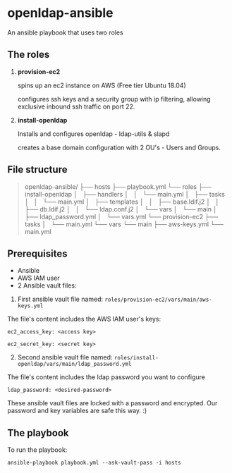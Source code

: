 # openldap-ansible
An ansible playbook that uses two roles

## The roles

1. **provision-ec2**

   spins up an ec2 instance on AWS (Free tier Ubuntu 18.04)
   
   configures ssh keys and a security group with ip filtering, allowing exclusive inbound ssh traffic on port 22.

2. **install-openldap**

   Installs and configures openldap - ldap-utils & slapd
   
   creates a base domain configuration with 2 OU's - Users and Groups. 



## File structure

>openldap-ansible/
>├── hosts
>├── playbook.yml
>└── roles
>    ├── install-openldap
>    │   ├── handlers
>    │   │   └── main.yml
>    │   ├── tasks
>    │   │   └── main.yml
>    │   ├── templates
>    │   │   ├── base.ldif.j2
>    │   │   ├── db.ldif.j2
>    │   │   └── ldap.conf.j2
>    │   └── vars
>    │       └── main
>    │           ├── ldap_password.yml
>    │           └── vars.yml
>    └── provision-ec2
>        ├── tasks
>        │   └── main.yml
>        └── vars
>            └── main
>                ├── aws-keys.yml
>                └── main.yml


## Prerequisites
- Ansible
- AWS IAM user 
- 2 Ansible vault files:

1. First ansible vault file named:
`roles/provision-ec2/vars/main/aws-keys.yml`

The file's content includes the AWS IAM user's keys: 
 
`ec2_access_key: <access key>`

`ec2_secret_key: <secret key>`

2. Second ansible vault file named:
`roles/install-openldap/vars/main/ldap_password.yml`

The file's content includes the ldap password you want to configure

`ldap_password: <desired-password>`

These ansible vault files are locked with a password and encrypted.
Our password and key variables are safe this way. :)

## The playbook 

To run the playbook: 

`ansible-playbook playbook.yml --ask-vault-pass -i hosts`



